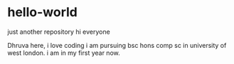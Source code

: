 # hello-world
just another repository
hi everyone

Dhruva here, i love coding i am pursuing bsc hons comp sc in university of west london. 
i am in my first year now.
